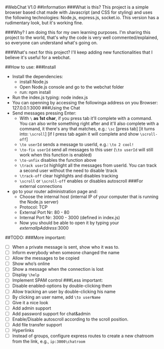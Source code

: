 #WebChat V1.0
##Information
###What is this?
This project is a simple browser based chat made with Javascript (and CSS for styling) and uses the following technologies: Node.js, express.js, socket.io.
This version has a rudimentary look, but it's working fine.

###Why?
I am doing this for my own learning purposes. I'm sharing this project to the world, that's why the code is very well commented/explained, so everyone can understand what's going on.

###What's next for this project?
I'll keep adding new functionalities that I believe it's useful for a webchat.

##How to use:
###Install
- Install the dependencies:
  - install Node.js
  - Open Node.js console and go to the webchat folder
  - run: npm install
- Run the index.js typing: node index.js
- You can openning by accessing the followinga address on you Browser: 127.0.0.1:3000
###Using the Chat
- Send messages pressing Enter:
  - With `\` **as 1st char**, if you press tab it'll complete with a command. You can also write something
  right after and it'll also complete with a command, it there's any that matches, e.g.: `\sc` [press tab] [it turns into: `\scroll`] [if I press tab again it will complete and show `\scroll-off`]
  - `\to userId` sends a message to userId, e.g.: `\to 2 cool!`
  - `\to-fix userId` send all messages to this user (`\to userId` will still work when this function is
  enabled)
  - `\to-unfix` disables the function above
  - `\track userId` highlight all the messages from userId. You can track a second user without the need to disable \track
  - `\track-off` clear highlights and disables tracking
  - `\scroll` or `\scroll-off` enables or disables autoscroll
###For external connections
- go to your router administration page and:
  - Choose the internal host (internal IP of your computer that is running the Node.js server)
  - Protocol: TCP
  - External Port Nr: 80 - 80
  - Internal Port Nr: 3000 - 3000 (defined in index.js)
  - Now you should be able to open it by typing your *externalIpAddress*:3000

##TODO:
###More important:
- [ ] When a private message is sent, show who it was to.
- [ ] Inform everybody when someone changed the name
- [ ] Allow the messages to be copied
- [ ] Show who’s online
- [ ] Show a message when the connection is lost
- [ ] Display `\help`
- [ ] Implement SPAM control
###Less important:
- [ ] Disable enabled-options by double-clicking them
- [ ] Allow tracking an user by double-clicking his name
- [ ] By clicking an user name, add `\to userName `
- [ ] Give it a nice look
- [ ] Add admin support
- [ ] Add password support for chat&admin
- [ ] Enable/Disable autoscroll according to the scroll position.
- [ ] Add file transfer support
- [ ] Hyperlinks
- [ ] Instead of groups, configure express routes to create a new chatroom from the link, e.g., `ip:3000\chatroom` 
